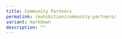 ```yaml
---
title: Community Partners
permalink: /exhibition/community-partners/
variant: markdown
description: ""
---
```

